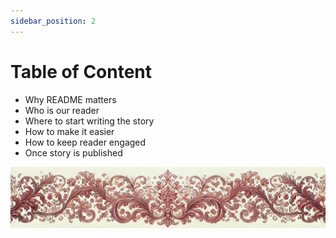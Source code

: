 ```yaml
---
sidebar_position: 2
---
```


# Table of Content

 - Why README matters
 - Who is our reader
 - Where to start writing the story
 - How to make it easier
 - How to keep reader engaged
 - Once story is published

![ornament](./red-small.png)
